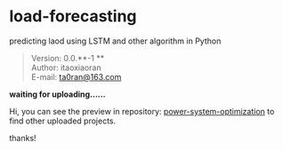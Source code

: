 # load-forecasting
 predicting laod using LSTM and other algorithm in Python

> Version: 0.0.**-1 **   
> Author: itaoxiaoran  
> E-mail: ta0ran@163.com  



**waiting for uploading......**

Hi, you can see the preview in repository: [power-system-optimization](https://github.com/itaoxiaoran/power-system-optimization) to find other uploaded projects.

thanks! 